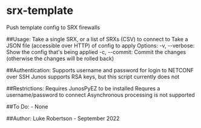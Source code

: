 # srx-template
Push template config to SRX firewalls


##Usage:
    Take a single SRX, or a list of SRXs (CSV) to connect to
    Take a JSON file (accessible over HTTP) of config to apply
    Options:
        -v, --verbose: Show the config that's being applied
        -c, --commit: Commit the changes (otherwise the changes will be rolled back)

##Authentication:
    Supports username and password for login to NETCONF over SSH
    Junos supports RSA keys, but this script currently does not

##Restrictions:
    Requires JunosPyEZ to be installed
    Requres a username/password to connect
    Asynchronous processing is not supported

##To Do:
    - None

##Author:
    Luke Robertson - September 2022




